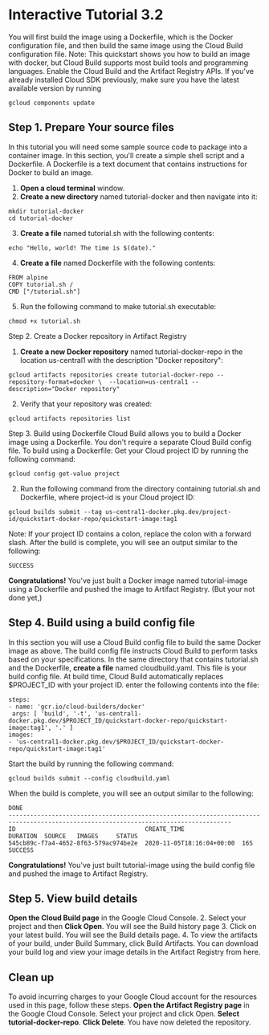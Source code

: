 # Interactive Tutorial 3.2 
You will first build the image using a Dockerfile, which is the Docker configuration file, and then build the same image using the Cloud Build configuration file.
Note: This quickstart shows you how to build an image with docker, but Cloud Build supports most build tools and programming languages.
Enable the Cloud Build and the Artifact Registry APIs.
If you've already installed Cloud SDK previously, make sure you have the latest available version by running 
```
gcloud components update
```

## Step 1. Prepare Your source files
In this tutorial you will need some sample source code to package into a container image. In this section, you'll create a simple shell script and a Dockerfile. A Dockerfile is a text document that contains instructions for Docker to build an image.
1. **Open a cloud terminal** window.
2. **Create a new directory** named tutorial-docker and then navigate into it:
```
mkdir tutorial-docker
cd tutorial-docker
```
3. **Create a file** named tutorial.sh with the following contents:
```
echo "Hello, world! The time is $(date)."
```
4. **Create a file** named Dockerfile with the following contents:
```
FROM alpine
COPY tutorial.sh /
CMD ["/tutorial.sh"]
```
5. Run the following command to make tutorial.sh executable:
```
chmod +x tutorial.sh
```
Step 2. Create a Docker repository in Artifact Registry
1. **Create a new Docker repository** named tutorial-docker-repo in the location us-central1 with the description "Docker repository":
```
gcloud artifacts repositories create tutorial-docker-repo --repository-format=docker \  --location=us-central1 --description="Docker repository"
```
2. Verify that your repository was created:
```
gcloud artifacts repositories list
```
Step 3. Build using Dockerfile
Cloud Build allows you to build a Docker image using a Dockerfile. You don't require a separate Cloud Build config file.
To build using a Dockerfile:
Get your Cloud project ID by running the following command:
```
gcloud config get-value project
```
2. Run the following command from the directory containing tutorial.sh and Dockerfile, where project-id is your Cloud project ID:
```
gcloud builds submit --tag us-central1-docker.pkg.dev/project-id/quickstart-docker-repo/quickstart-image:tag1
```
Note: If your project ID contains a colon, replace the colon with a forward slash.
After the build is complete, you will see an output similar to the following:
```
SUCCESS
```
**Congratulations!**
You've just built a Docker image named tutorial-image using a Dockerfile and pushed the image to Artifact Registry. (But your not done yet,)
## Step 4. Build using a build config file
In this section you will use a Cloud Build config file to build the same Docker image as above. The build config file instructs Cloud Build to perform tasks based on your specifications.
In the same directory that contains tutorial.sh and the Dockerfile, 
**create a file** named cloudbuild.yaml. This file is your build config file. At build time, Cloud Build automatically replaces $PROJECT_ID with your project ID. enter the following contents into the file:
```
steps:
- name: 'gcr.io/cloud-builders/docker'
 args: [ 'build', '-t', 'us-central1-docker.pkg.dev/$PROJECT_ID/quickstart-docker-repo/quickstart-image:tag1', '.' ]
images:
- 'us-central1-docker.pkg.dev/$PROJECT_ID/quickstart-docker-repo/quickstart-image:tag1'
```
Start the build by running the following command:
```
gcloud builds submit --config cloudbuild.yaml
```
When the build is complete, you will see an output similar to the following:
```
DONE
------------------------------------------------------------------------------------------------------------------------------------
ID                                    CREATE_TIME                DURATION  SOURCE   IMAGES     STATUS
545cb89c-f7a4-4652-8f63-579ac974be2e  2020-11-05T18:16:04+00:00  16S   SUCCESS

```
**Congratulations!**
You've just built tutorial-image using the build config file and pushed the image to Artifact Registry.
## Step 5. View build details
**Open the Cloud Build page** in the Google Cloud Console.
2. Select your project and then **Click Open**.
You will see the Build history page
3. Click on your latest build.
You will see the Build details page.
4. To view the artifacts of your build, under Build Summary, click Build Artifacts.
You can download your build log and view your image details in the Artifact Registry from here.
## Clean up
To avoid incurring charges to your Google Cloud account for the resources used in this page, follow these steps.
**Open the Artifact Registry page** in the Google Cloud Console.
Select your project and click Open.
**Select tutorial-docker-repo**.
**Click Delete**.
You have now deleted the repository.
